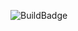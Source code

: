 ![BuildBadge](https://codebuild.us-east-1.amazonaws.com/badges?uuid=eyJlbmNyeXB0ZWREYXRhIjoiSFlsNytjbWE5bGdKWEIrQzN6MmljdmtiV3RVVFdKVTZsUnlxY2toZlI4NXBEc2lVbTZadEdLeldZRXg5bnc3d2JUR0piSEN0bWpmdmV2NXEvMzZCblBvPSIsIml2UGFyYW1ldGVyU3BlYyI6InF5bGI2VkdVbTJwd001U2kiLCJtYXRlcmlhbFNldFNlcmlhbCI6MX0%3D&branch=main)